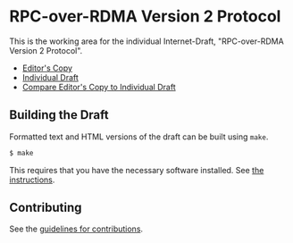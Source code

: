 # RPC-over-RDMA Version 2 Protocol

This is the working area for the individual Internet-Draft, "RPC-over-RDMA Version 2 Protocol".

* [Editor's Copy](https://chucklever.github.io/i-d-rpcrdma-version-two/#go.draft-cel-nfsv4-rpcrdma-version-two.html)
* [Individual Draft](https://tools.ietf.org/html/draft-cel-nfsv4-rpcrdma-version-two)
* [Compare Editor's Copy to Individual Draft](https://chucklever.github.io/i-d-rpcrdma-version-two/#go.draft-cel-nfsv4-rpcrdma-version-two.diff)

## Building the Draft

Formatted text and HTML versions of the draft can be built using `make`.

```sh
$ make
```

This requires that you have the necessary software installed.  See
[the instructions](https://github.com/martinthomson/i-d-template/blob/master/doc/SETUP.md).


## Contributing

See the
[guidelines for contributions](https://github.com/chucklever/i-d-rpcrdma-version-two/blob/master/CONTRIBUTING.md).

